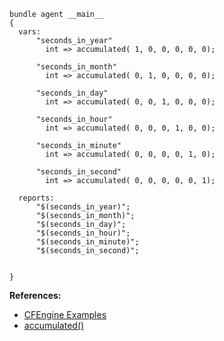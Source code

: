 ``` {.cfengine3 tangle="accumulated.cf"}
bundle agent __main__
{
  vars:
      "seconds_in_year"
        int => accumulated( 1, 0, 0, 0, 0, 0); 

      "seconds_in_month"
        int => accumulated( 0, 1, 0, 0, 0, 0); 

      "seconds_in_day"
        int => accumulated( 0, 0, 1, 0, 0, 0); 

      "seconds_in_hour"
        int => accumulated( 0, 0, 0, 1, 0, 0); 

      "seconds_in_minute"
        int => accumulated( 0, 0, 0, 0, 1, 0); 

      "seconds_in_second"
        int => accumulated( 0, 0, 0, 0, 0, 1); 

  reports:
      "$(seconds_in_year)";
      "$(seconds_in_month)";
      "$(seconds_in_day)";
      "$(seconds_in_hour)";
      "$(seconds_in_minute)";
      "$(seconds_in_second)";


}
```

**References:**

- [CFEngine Examples](id:38277465-771a-4db4-983a-8dfd434b1aff)
- [accumulated()](id:3cebbbbe-2270-478d-9b90-8675bd9366bb)
